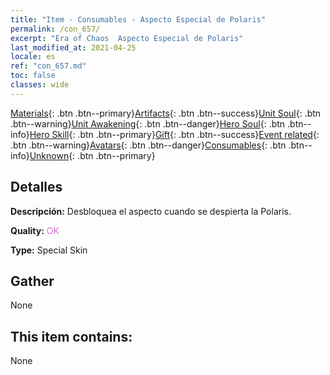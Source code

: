 ```yaml
---
title: "Item - Consumables - Aspecto Especial de Polaris"
permalink: /con_657/
excerpt: "Era of Chaos  Aspecto Especial de Polaris"
last_modified_at: 2021-04-25
locale: es
ref: "con_657.md"
toc: false
classes: wide
---
```

 [Materials](/ItemsES/){: .btn .btn--primary}[Artifacts](/ItemsES/Artifacts/){: .btn .btn--success}[Unit Soul](/ItemsES/UnitSoul/){: .btn .btn--warning}[Unit Awakening](/ItemsES/UnitAwakening/){: .btn .btn--danger}[Hero Soul](/ItemsES/HeroSoul/){: .btn .btn--info}[Hero Skill](/ItemsES/HeroSkill/){: .btn .btn--primary}[Gift](/ItemsES/Gift/){: .btn .btn--success}[Event related](/ItemsES/Events/){: .btn .btn--warning}[Avatars](/ItemsES/Avatars/){: .btn .btn--danger}[Consumables](/ItemsES/Consumables/){: .btn .btn--info}[Unknown](/ItemsES/Unknown/){: .btn .btn--primary}

## Detalles
 **Descripción:** Desbloquea el aspecto cuando se despierta la Polaris.

 **Quality:** <span style="color: #DA70D6">OK</span>

 **Type:** Special Skin

## Gather

  None

## This item contains:

  None

